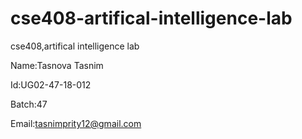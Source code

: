 # cse408-artifical-intelligence-lab
cse408,artifical intelligence lab

 Name:Tasnova Tasnim 
 
 Id:UG02-47-18-012
 
  Batch:47
  
  Email:tasnimprity12@gmail.com

